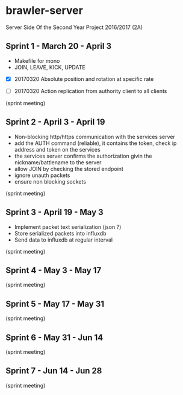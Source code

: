 # brawler-server
Server Side Of the Second Year Project 2016/2017 (2A)

Sprint 1 - March 20 - April 3
-

* Makefile for mono
* JOIN, LEAVE, KICK, UPDATE

- [x] 20170320 Absolute position and rotation at specific rate
- [ ] 20170320 Action replication from authority client to all clients


(sprint meeting)


Sprint 2 - April 3 - April 19
-

* Non-blocking http/https communication with the services server
* add the AUTH command (reliable), it contains the token, check ip address and token on the services
* the services server confirms the authorization givin the nickname/battlename to the server
* allow JOIN by checking the stored endpoint
* ignore unauth packets
* ensure non blocking sockets

(sprint meeting)

Sprint 3 - April 19 - May 3
-

* Implement packet text serialization (json ?)
* Store serialized packets into influxdb
* Send data to influxdb at regular interval

(sprint meeting)

Sprint 4 - May 3 - May 17
-

(sprint meeting)

Sprint 5 - May 17 - May 31
-

(sprint meeting)

Sprint 6 - May 31 - Jun 14 
-

(sprint meeting)

Sprint 7 - Jun 14 - Jun 28
-

(sprint meeting)
